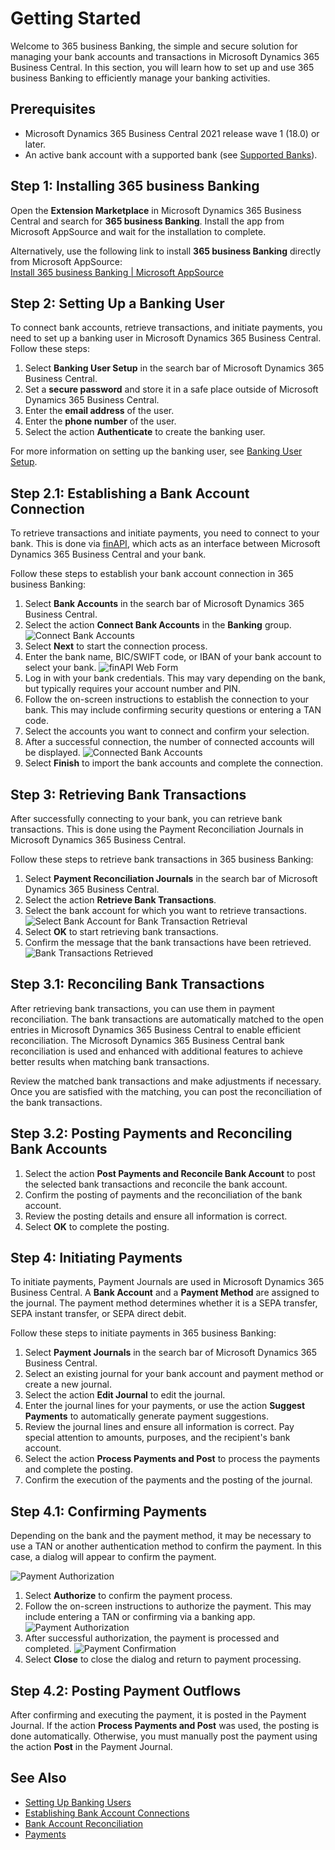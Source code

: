 # Getting Started

Welcome to 365 business Banking, the simple and secure solution for managing your bank accounts and transactions in Microsoft Dynamics 365 Business Central. In this section, you will learn how to set up and use 365 business Banking to efficiently manage your banking activities.

## Prerequisites

- Microsoft Dynamics 365 Business Central 2021 release wave 1 (18.0) or later.
- An active bank account with a supported bank (see [Supported Banks](supported-banks.md)).

## Step 1: Installing 365 business Banking

Open the **Extension Marketplace** in Microsoft Dynamics 365 Business Central and search for **365 business Banking**. Install the app from Microsoft AppSource and wait for the installation to complete.

Alternatively, use the following link to install **365 business Banking** directly from Microsoft AppSource:  
[Install 365 business Banking | Microsoft AppSource](https://appsource.microsoft.com/en-US/product/DynamicsBC/PUBID.business_development_christoph_krieg%7CAID.365businessbanking%7CPAPPID.2ddb5a5d-a539-46f7-8c68-2e37cf7d0dfb?modalAppId=PUBID.business_development_christoph_krieg%7CAID.365businessbanking%7CPAPPID.2ddb5a5d-a539-46f7-8c68-2e37cf7d0dfb&signInModalType=2&ctaType=2)

## Step 2: Setting Up a Banking User

To connect bank accounts, retrieve transactions, and initiate payments, you need to set up a banking user in Microsoft Dynamics 365 Business Central. Follow these steps:

1. Select **Banking User Setup** in the search bar of Microsoft Dynamics 365 Business Central.
2. Set a **secure password** and store it in a safe place outside of Microsoft Dynamics 365 Business Central.
3. Enter the **email address** of the user.
4. Enter the **phone number** of the user.
5. Select the action **Authenticate** to create the banking user.

For more information on setting up the banking user, see [Banking User Setup](banking-user-setup.md).

## Step 2.1: Establishing a Bank Account Connection

To retrieve transactions and initiate payments, you need to connect to your bank. This is done via [finAPI](https://www.finapi.io/), which acts as an interface between Microsoft Dynamics 365 Business Central and your bank.

Follow these steps to establish your bank account connection in 365 business Banking:

1. Select **Bank Accounts** in the search bar of Microsoft Dynamics 365 Business Central.
2. Select the action **Connect Bank Accounts** in the **Banking** group.
   ![Connect Bank Accounts](/assets/images/365-business-banking/connect-bank-accounts.en-US.png)
3. Select **Next** to start the connection process.
4. Enter the bank name, BIC/SWIFT code, or IBAN of your bank account to select your bank.
   ![finAPI Web Form](/assets/images/365-business-banking/finAPI-webform.en-US.png)
5. Log in with your bank credentials. This may vary depending on the bank, but typically requires your account number and PIN.
6. Follow the on-screen instructions to establish the connection to your bank. This may include confirming security questions or entering a TAN code.
7. Select the accounts you want to connect and confirm your selection.
8. After a successful connection, the number of connected accounts will be displayed.
   ![Connected Bank Accounts](/assets/images/365-business-banking/connected-bank-accounts.en-US.png)
9. Select **Finish** to import the bank accounts and complete the connection.

## Step 3: Retrieving Bank Transactions

After successfully connecting to your bank, you can retrieve bank transactions. This is done using the Payment Reconciliation Journals in Microsoft Dynamics 365 Business Central.

Follow these steps to retrieve bank transactions in 365 business Banking:

1. Select **Payment Reconciliation Journals** in the search bar of Microsoft Dynamics 365 Business Central.
2. Select the action **Retrieve Bank Transactions**.
3. Select the bank account for which you want to retrieve transactions.
   ![Select Bank Account for Bank Transaction Retrieval](/assets/images/365-business-banking/select-bank-account.en-US.png)
4. Select **OK** to start retrieving bank transactions.
5. Confirm the message that the bank transactions have been retrieved.
   ![Bank Transactions Retrieved](/assets/images/365-business-banking/bank-transactions-retrieved.en-US.png)

## Step 3.1: Reconciling Bank Transactions

After retrieving bank transactions, you can use them in payment reconciliation. The bank transactions are automatically matched to the open entries in Microsoft Dynamics 365 Business Central to enable efficient reconciliation. The Microsoft Dynamics 365 Business Central bank reconciliation is used and enhanced with additional features to achieve better results when matching bank transactions.

Review the matched bank transactions and make adjustments if necessary. Once you are satisfied with the matching, you can post the reconciliation of the bank transactions.

## Step 3.2: Posting Payments and Reconciling Bank Accounts

1. Select the action **Post Payments and Reconcile Bank Account** to post the selected bank transactions and reconcile the bank account.
2. Confirm the posting of payments and the reconciliation of the bank account.
3. Review the posting details and ensure all information is correct.
4. Select **OK** to complete the posting.

## Step 4: Initiating Payments

To initiate payments, Payment Journals are used in Microsoft Dynamics 365 Business Central. A **Bank Account** and a **Payment Method** are assigned to the journal. The payment method determines whether it is a SEPA transfer, SEPA instant transfer, or SEPA direct debit.

Follow these steps to initiate payments in 365 business Banking:

1. Select **Payment Journals** in the search bar of Microsoft Dynamics 365 Business Central.
2. Select an existing journal for your bank account and payment method or create a new journal.
3. Select the action **Edit Journal** to edit the journal.
4. Enter the journal lines for your payments, or use the action **Suggest Payments** to automatically generate payment suggestions.
5. Review the journal lines and ensure all information is correct. Pay special attention to amounts, purposes, and the recipient's bank account.
6. Select the action **Process Payments and Post** to process the payments and complete the posting.
7. Confirm the execution of the payments and the posting of the journal.

## Step 4.1: Confirming Payments

Depending on the bank and the payment method, it may be necessary to use a TAN or another authentication method to confirm the payment. In this case, a dialog will appear to confirm the payment.

![Payment Authorization](/assets/images/365-business-banking/bank-payment-authentication.en-US.png)

1. Select **Authorize** to confirm the payment process.
2. Follow the on-screen instructions to authorize the payment. This may include entering a TAN or confirming via a banking app.
   ![Payment Authorization](/assets/images/365-business-banking/bank-payment-authentication-webform.en-US.png)
3. After successful authorization, the payment is processed and completed.
   ![Payment Confirmation](/assets/images/365-business-banking/bank-payment-confirmation.en-US.png)
4. Select **Close** to close the dialog and return to payment processing.

## Step 4.2: Posting Payment Outflows

After confirming and executing the payment, it is posted in the Payment Journal. If the action **Process Payments and Post** was used, the posting is done automatically. Otherwise, you must manually post the payment using the action **Post** in the Payment Journal.

## See Also

- [Setting Up Banking Users](banking-user-setup.md)
- [Establishing Bank Account Connections](banking-connection.md)
- [Bank Account Reconciliation](bank-reconciliation.md)
- [Payments](bank-payment.md)
